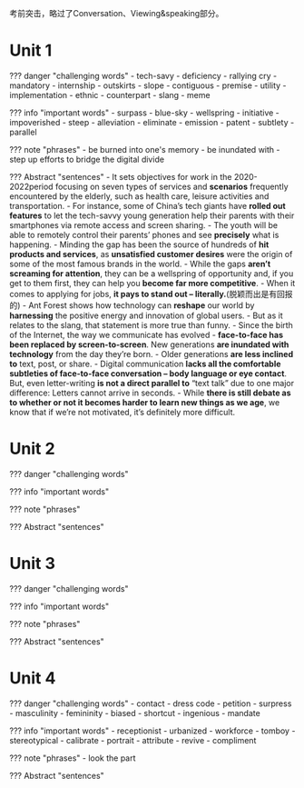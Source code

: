 考前突击，略过了Conversation、Viewing&speaking部分。
# Unit 1
??? danger "challenging words"
    - tech-savy
    - deficiency
    - rallying cry
    - mandatory
    - internship
    - outskirts
    - slope
    - contiguous
    - premise
    - utility
    - implementation
    - ethnic
    - counterpart
    - slang
    - meme


??? info "important words"
    - surpass
    - blue-sky
    - wellspring
    - initiative
    - impoverished
    - steep
    - alleviation
    - eliminate
    - emission
    - patent
    - subtlety
    - parallel


??? note "phrases"
    - be burned into one's memory
    - be inundated with
    - step up efforts to bridge the digital divide

??? Abstract "sentences"
    - It sets objectives for work in the 2020-2022period focusing on seven types of services and **scenarios** frequently encountered by the elderly, such as health care, leisure activities and transportation.
    - For instance, some of China’s tech giants have **rolled out features** to let the tech-savvy young generation help their parents with their smartphones via remote access and screen sharing.
    - The youth will be able to remotely control their parents’ phones and see **precisely** what is happening.
    - Minding the gap has been the source of hundreds of **hit products and services**, as **unsatisfied customer desires** were the origin of some of the most famous brands in the world.
    - While the gaps **aren’t screaming for attention**, they can be a wellspring of opportunity and, if you get to them first, they can help you **become far more competitive**.
    - When it comes to applying for jobs, **it pays to stand out – literally.**(脱颖而出是有回报的)
    - Ant Forest shows how technology can **reshape** our world by **harnessing** the positive energy and innovation of global users.
    - But as it relates to the slang, that statement is more true than funny.
    - Since the birth of the Internet, the way we communicate has evolved - **face-to-face has been replaced by screen-to-screen**. New generations **are inundated with technology** from the day they’re born.
    - Older generations **are less inclined to** text, post, or share.
    - Digital communication **lacks all the comfortable subtleties of face-to-face conversation – body language or eye contact**. But, even letter-writing **is not a direct parallel to** “text talk” due to one major difference: Letters cannot arrive in seconds.
    - While **there is still debate as to whether or not it becomes harder to learn new things as we age**, we know that if we’re not motivated, it’s definitely more difficult.

# Unit 2
??? danger "challenging words"


??? info "important words"

??? note "phrases"

??? Abstract "sentences"

# Unit 3
??? danger "challenging words"


??? info "important words"

??? note "phrases"

??? Abstract "sentences"

# Unit 4
??? danger "challenging words"
    - contact
    - dress code
    - petition
    - surpress
    - masculinity
    - femininity
    - biased
    - shortcut
    - ingenious
    - mandate


??? info "important words"
    - receptionist
    - urbanized
    - workforce
    - tomboy
    - stereotypical
    - calibrate
    - portrait
    - attribute
    - revive
    - compliment
    

??? note "phrases"
    - look the part

??? Abstract "sentences"

